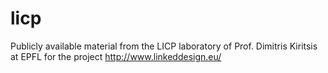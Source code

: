 licp
====

Publicly available material from the LICP laboratory of Prof. Dimitris Kiritsis at EPFL for the project http://www.linkeddesign.eu/
